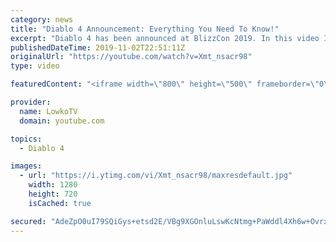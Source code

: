 ```yaml
---
category: news
title: "Diablo 4 Announcement: Everything You Need To Know!"
excerpt: "Diablo 4 has been announced at BlizzCon 2019. In this video I go over everything you need to know about this upcoming Blizzard Entertainment game."
publishedDateTime: 2019-11-02T22:51:11Z
originalUrl: "https://youtube.com/watch?v=Xmt_nsacr98"
type: video

featuredContent: "<iframe width=\"800\" height=\"500\" frameborder=\"0\" src=\"https://www.youtube.com/embed/Xmt_nsacr98\" allow=\"accelerometer; autoplay; encrypted-media; gyroscope; picture-in-picture\" allowfullscreen></iframe>"

provider:
  name: LowkoTV
  domain: youtube.com

topics:
  - Diablo 4

images:
  - url: "https://i.ytimg.com/vi/Xmt_nsacr98/maxresdefault.jpg"
    width: 1280
    height: 720
    isCached: true

secured: "AdeZpO0uI79SQiGys+etsd2E/VBg9XGOnluLswKcNtmg+PaWddl4Xh6w+Ovrx15kn3kLnQ17kw4Ucvy+ODYhDGSu+IKCzfiLS60ld2buAqD39DHHO6P9eMEzBy5BX6qQ1fn7HhnBIhoKYMipQmkxZxrdwKHNrTm202WxL23x5MO6/ikmQbH8kMlYfolRiy9VkwSPHxzsdhDSDDfU99NZ25i1vCwh1kS/tqVOTq285XgmGUDU1b9E/8L6rTpfttRVn5GLAWvjSbqK6nKWkU3EUJkmIV3cD8eDvxRH7mWXpqJe/j8bpkRYKWgbQ7HXn3H8EAfwG3MSOmk6vGwoIlXrExPUZrmJ+BdubH2H1bxMyCfvErbqa/zWm3hjbKpN8sTxhHnniQmIOvR1yZsgIM7xRmooZFt4vMjSoBeBpltbUP+tdShApJ7et1VltBUt81o9;3MORsjjNRdCDwonZKB1yNg=="
---
```


